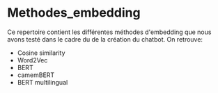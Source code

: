 # Methodes_embedding

Ce repertoire contient les différentes méthodes d'embedding que nous avons testé dans le cadre du de la création du chatbot. 
On retrouve: 
- Cosine similarity 
- Word2Vec
- BERT
- camemBERT
- BERT multilingual 
